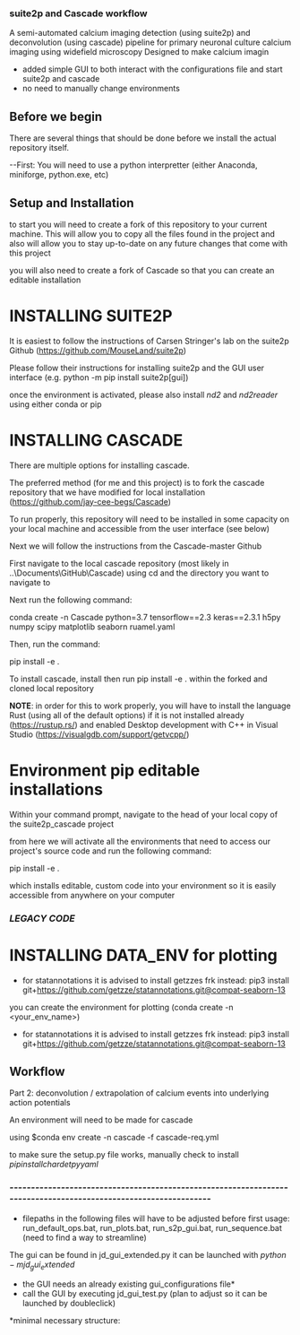 ### suite2p and Cascade workflow

A semi-automated calcium imaging detection (using suite2p) and deconvolution (using cascade) pipeline for primary neuronal culture calcium imaging using widefield microscopy
Designed to make calcium imagin 

- added simple GUI to both interact with the configurations file and start suite2p and cascade
- no need to manually change environments

## Before we begin

There are several things that should be done before we install the actual repository itself. 

--First: You will need to use a python interpretter (either Anaconda, miniforge, python.exe, etc)

## Setup and Installation 

to start you will need to create a fork of this repository to your current machine. This will allow you to copy all the files found in the project and also 
will allow you to stay up-to-date on any future changes that come with this project

you will also need to create a fork of Cascade so that you can create an editable installation

# INSTALLING SUITE2P

It is easiest to follow the instructions of Carsen Stringer's lab on the suite2p Github (https://github.com/MouseLand/suite2p)

Please follow their instructions for installing suite2p and the GUI user interface (e.g. python -m pip install suite2p[gui])

once the environment is activated, please also install *nd2* and *nd2reader* using either conda or pip


# INSTALLING CASCADE

There are multiple options for installing cascade. 

The preferred method (for me and this project) is to fork the cascade repository that we have modified for local installation (https://github.com/jay-cee-begs/Cascade)

To run properly, this repository will need to be installed in some capacity on your local machine and accessible from the user interface (see below)

Next we will follow the instructions from the Cascade-master Github

First navigate to the local cascade repository (most likely in ..\Documents\GitHub\Cascade) using cd and the directory you want to navigate to

Next run the following command: 

conda create -n Cascade python=3.7 tensorflow==2.3 keras==2.3.1 h5py numpy scipy matplotlib seaborn ruamel.yaml

Then, run the command: 

pip install -e . 

To install cascade, install  then run pip install -e . within the forked and cloned local repository

**NOTE**: in order for this to work properly, you will have to install the language Rust (using all of the default options) if it is not installed already (https://rustup.rs/) and enabled Desktop development with C++ in Visual Studio (https://visualgdb.com/support/getvcpp/)

# Environment pip editable installations

Within your command prompt, navigate to the head of your local copy of the suite2p_cascade project

from here we will activate all the environments that need to access our project's source code and run the following command:

pip install -e .

which installs editable, custom code into your environment so it is easily accessible from anywhere on your computer


### ***LEGACY CODE***

# INSTALLING DATA_ENV for plotting
- for statannotations it is advised to install getzzes frk instead: pip3 install git+https://github.com/getzze/statannotations.git@compat-seaborn-13

you can create the environment for plotting (conda create -n <your_env_name>)

- for statannotations it is advised to install getzzes frk instead: pip3 install git+https://github.com/getzze/statannotations.git@compat-seaborn-13



## Workflow

Part 2: deconvolution / extrapolation of calcium events into underlying action potentials

An environment will need to be made for cascade

using $conda env create -n cascade -f cascade-req.yml

to make sure the setup.py file works, manually check to install $pip install chardet pyyaml$


### ***----------------------------------------------------------------------------------------------------------------***


- filepaths in the following files will have to be adjusted before first usage: run_default_ops.bat, run_plots.bat, run_s2p_gui.bat, run_sequence.bat (need to find a way to streamline)


The gui can be found in jd_gui_extended.py
it can be launched with $python -m jd_gui_extended$
- the GUI needs an already existing gui_configurations file*
- call the GUI by executing jd_gui_test.py (plan to adjust so it can be launched by doubleclick)

*minimal necessary structure: 
